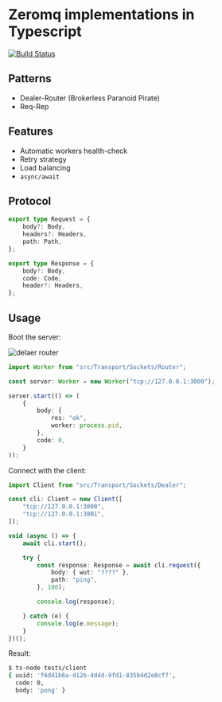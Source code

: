 Zeromq implementations in Typescript
===

[![Build Status](https://travis-ci.org/jorge07/zeromq.svg?branch=master)](https://travis-ci.org/jorge07/zeromq)

## Patterns

- Dealer-Router (Brokerless Paranoid Pirate)
- Req-Rep

## Features

- Automatic workers health-check
- Retry strategy
- Load balancing
- `async/await` 

## Protocol

```typescript
export type Request = {
    body?: Body,
    headers?: Headers,
    path: Path,
};
```
```typescript
export type Response = {
    body?: Body,
    code: Code,
    header?: Headers,
};
```

## Usage

Boot the server:

![delaer router](https://i.imgur.com/6BVi4YF.png)

```typescript
import Worker from "src/Transport/Sockets/Router";

const server: Worker = new Worker("tcp://127.0.0.1:3000");

server.start(() => (
    {
        body: {
            res: "ok",
            worker: process.pid,
        },
        code: 0,
    }
));
```

Connect with the client:
```typescript
import Client from "src/Transport/Sockets/Dealer";

const cli: Client = new Client([
    "tcp://127.0.0.1:3000",
    "tcp://127.0.0.1:3001",
]);

void (async () => {
    await cli.start();

    try {
        const response: Response = await cli.request({
            body: { wut: "????" },
            path: "ping",
        }, 100);

        console.log(response);

    } catch (e) {
        console.log(e.message);
    }
})();

```

Result:
```bash
$ ts-node tests/client
{ uuid: 'f6d41b6a-d12b-4d4d-9fd1-835b4d2e8cf7',
  code: 0,
  body: 'pong' }
```
